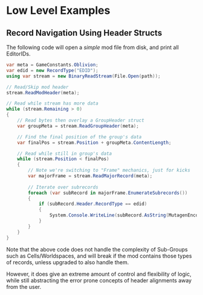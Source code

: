 # Low Level Examples
## Record Navigation Using Header Structs
The following code will open a _simple_ mod file from disk, and print all EditorIDs. 

```cs
var meta = GameConstants.Oblivion;
var edid = new RecordType("EDID");
using var stream = new BinaryReadStream(File.Open(path));

// Read/Skip mod header
stream.ReadModHeader(meta);

// Read while stream has more data
while (stream.Remaining > 0)
{
    // Read bytes then overlay a GroupHeader struct
    var groupMeta = stream.ReadGroupHeader(meta);

    // Find the final position of the group's data
    var finalPos = stream.Position + groupMeta.ContentLength;

    // Read while still in group's data
    while (stream.Position < finalPos)
    {
        // Note we're switching to "Frame" mechanics, just for kicks
        var majorFrame = stream.ReadMajorRecord(meta);
        
        // Iterate over subrecords
        foreach (var subRecord in majorFrame.EnumerateSubrecords())
        {
            if (subRecord.Header.RecordType == edid)
            {
                System.Console.WriteLine(subRecord.AsString(MutagenEncodingProvider.Instance.GetEncoding(GameRelease.Oblivion, Language.English)));
            }
        }
    }
}
```

Note that the above code does not handle the complexity of Sub-Groups such as Cells/Worldspaces, and will break if the mod contains those types of records, unless upgraded to also handle them. 

However, it does give an extreme amount of control and flexibility of logic, while still abstracting the error prone concepts of header alignments away from the user.
